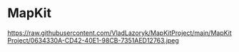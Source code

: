 # MapKit 
https://raw.githubusercontent.com/VladLazoryk/MapKitProject/main/MapKitProject/0634330A-CD42-40E1-98CB-7351AED12763.jpeg
